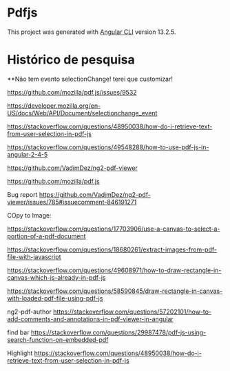 # Pdfjs

This project was generated with [Angular CLI](https://github.com/angular/angular-cli) version 13.2.5.


# Histórico de pesquisa

**Não tem evento selectionChange! terei que customizar!


https://github.com/mozilla/pdf.js/issues/9532

https://developer.mozilla.org/en-US/docs/Web/API/Document/selectionchange_event

https://stackoverflow.com/questions/48950038/how-do-i-retrieve-text-from-user-selection-in-pdf-js

https://stackoverflow.com/questions/49548288/how-to-use-pdf-js-in-angular-2-4-5

https://github.com/VadimDez/ng2-pdf-viewer

https://github.com/mozilla/pdf.js


Bug report
https://github.com/VadimDez/ng2-pdf-viewer/issues/785#issuecomment-846191271


COpy to Image:

https://stackoverflow.com/questions/17703906/use-a-canvas-to-select-a-portion-of-a-pdf-document

https://stackoverflow.com/questions/18680261/extract-images-from-pdf-file-with-javascript

https://stackoverflow.com/questions/49608971/how-to-draw-rectangle-in-canvas-which-is-already-in-pdf-js

https://stackoverflow.com/questions/58590845/draw-rectangle-in-canvas-with-loaded-pdf-file-using-pdf-js


ng2-pdf-author
https://stackoverflow.com/questions/57202101/how-to-add-comments-and-annotations-in-pdf-viewer-in-angular


find bar
https://stackoverflow.com/questions/29987478/pdf-js-using-search-function-on-embedded-pdf


Highlight
https://stackoverflow.com/questions/48950038/how-do-i-retrieve-text-from-user-selection-in-pdf-js
